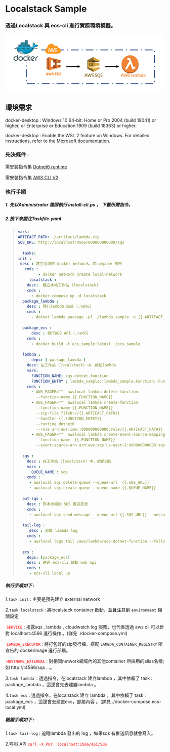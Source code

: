 # Localstack Sample

### 透過Localstack 與 ecs-cli 進行實際環境模擬。

![image-20220429120916068](./img/image-20220429120916068.png)

## 環境需求 

docker-desktop : Windows 10 64-bit: Home or Pro 2004 (build 19041) or higher, or Enterprise or Education 1909 (build 18363) or higher.

docker-desktop : Enable the WSL 2 feature on Windows. For detailed instructions, refer to the [Microsoft documentation](https://docs.microsoft.com/en-us/windows/wsl/install-win10).

### 先決條件 :

需安裝指令集 [Dotnet6 runtime](https://dotnet.microsoft.com/en-us/download/dotnet/6.0)

需安裝指令集 [AWS CLI V2](https://docs.aws.amazon.com/cli/latest/userguide/getting-started-install.html)

  

### 執行手順

##### 1. 先以Administrator 權限執行 install-cli.ps ， 下載所需指令。



##### 2.接下來關注Taskfile.yaml 

> ``` yaml 
>vars:
> ARTIFACT_PATH: ./artifact/lambda.zip
> SQS_URL: http://localhost:4566/000000000000/sqs
>   
>   tasks:
> init : 
>  desc : 建立全域的 docker network，跨compose 使用
>    cmds :
>          - docker network create local-network
>      localstack :
>     desc:  建立本地工作站 (localstack)
>     cmds :
>       - docker-compose up -d localstack  
>   package_lambda :
>     desc : 發行lambda 函式 (.net6)
>     cmds :
>       - dotnet lambda package -pl ./lambda_sample -o {{.ARTIFACT_PATH}}
> 
>   package_ecs :
>       desc : 發行WEB API (.net6)
>     cmds : 
>       - docker build -t ecs_sample:latest ./ecs_sample
> 
>   lambda :
>       deps: [ package_lambda ]
>     desc: 在工作站 (localstack) 中，啟動lambda
>     vars:
>       FUNCTION_NAME: sqs-dotnet-function
>       FUNCTION_ENTRY : lambda_sample::lambda_sample.Function::FunctionHandler
>     cmds :
>       - AWS_PAGER=""  awslocal lambda delete-function 
>         --function-name {{.FUNCTION_NAME}}
>       - AWS_PAGER=""  awslocal lambda create-function 
>         --function-name {{.FUNCTION_NAME}}
>         --zip-file fileb://{{.ARTIFACT_PATH}}
>         --handler {{.FUNCTION_ENTRY}}
>         --runtime dotnet6 
>         --role arn:aws:iam::000000000000:role/{{.ARTIFACT_PATH}}
>       - AWS_PAGER=""  awslocal lambda create-event-source-mapping 
>         --function-name  {{.FUNCTION_NAME}}
>         --event-source-arn arn:aws:sqs:us-east-1:000000000000:sqs
> 
>   sqs : 
>     desc : 在工作站 (localstack) 中，啟動SQS
>     vars :
>       QUEUE_NAME : sqs
>     cmds : 
>      - awslocal sqs delete-queue --queue-url  {{.SQS_URL}}
>      - awslocal sqs create-queue --queue-name {{.QUEUE_NAME}}
> 
>   put-sqs :
>     desc : 對本地端的 SQS 推送訊息
>     cmds :
>      - awslocal sqs send-message --queue-url {{.SQS_URL}} --message-body "PUSH TO MESSAGE ." 
> 
>   tail-log :  
>      desc : 追蹤 lambda log 
>     cmds : 
>      - awslocal logs tail /aws/lambda/sqs-dotnet-function --follow 
> 
>   ecs : 
>     deps: [package_ecs]
>     desc : 透過 ecs-cli 啟動 web api
>     cmds : 
>      - ecs-cli local up



##### 執行手順如下 :

1.`task init`  : 主要是預先建立 external network 

2.`task localstack` : 將localstack container 啟動，並且注意到   `environment`  相關設定

​    <span style="color:red">`SERVICE`</span>  : 揭露sqs , lambda , cloudwatch log 服務，也代表透過 aws cli 可以針對 localhost:4566 進行操作 。(詳見 ./docker-compose.yml)

​    <span style="color:red">`LAMBDA_EXECUTOR`</span> : 將打包好的zip發行檔，搭配 `LAMBDA_CONTAINER_REGISTRY` 所宣告的 dockerimage 進行部屬。

​    <span style="color:red">`HOSTNAME_EXTERNAL`</span> :  對相同network網域內的其他container 所採用的alias名稱;如 http://<localhost>:4566/sqs ...。

3.`task lambda `: 透過指令，在localstack 建立lambda ，其中依賴了 task :  package_lambda ，這邊會先去建置lambda 。

4.`task ecs` : 透過指令，在localstack 建立 lambda ，其中依賴了 task : package_ecs ，這邊會去建置ecs，部屬內容 。(詳見 ./docker-compose.ecs-local.yml)



##### 驗證手順如下 :

1.`task tail-log` : 追蹤lambda 發出的 log ，如果sqs 有推送訊息就會寫入。

2.呼叫 API  <span style="color:red">`curl -X PUT  localhost:1566/api/SQS` </span>





  



  
